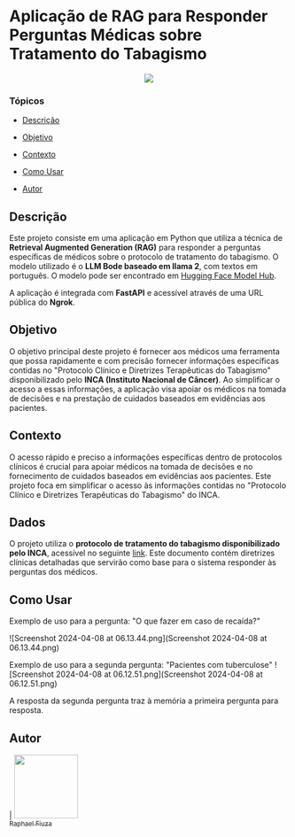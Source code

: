 # Aplicação de RAG para Responder Perguntas Médicas sobre Tratamento do Tabagismo

<p align="center">
   <img src="http://img.shields.io/static/v1?label=STATUS&message=EM%20DESENVOLVIMENTO&color=RED&style=for-the-badge" #vitrinedev/>
</p>

### Tópicos 

- [Descrição](#descrição-do-projeto)

- [Objetivo](#objetivo)

- [Contexto](#contexto)

- [Como Usar](#como-usar)

- [Autor](#autor)


## Descrição
Este projeto consiste em uma aplicação em Python que utiliza a técnica de **Retrieval Augmented Generation (RAG)** para responder a perguntas específicas de médicos sobre o protocolo de tratamento do tabagismo. O modelo utilizado é o **LLM Bode baseado em llama 2**, com textos em português. O modelo pode ser encontrado em [Hugging Face Model Hub](https://huggingface.co/recogna-nlp/bode-7b-alpaca-pt-br-no-peft).

A aplicação é integrada com **FastAPI** e acessível através de uma URL pública do **Ngrok**.

## Objetivo
O objetivo principal deste projeto é fornecer aos médicos uma ferramenta que possa rapidamente e com precisão fornecer informações específicas contidas no "Protocolo Clínico e Diretrizes Terapêuticas do Tabagismo" disponibilizado pelo **INCA (Instituto Nacional de Câncer)**. Ao simplificar o acesso a essas informações, a aplicação visa apoiar os médicos na tomada de decisões e na prestação de cuidados baseados em evidências aos pacientes.

## Contexto
O acesso rápido e preciso a informações específicas dentro de protocolos clínicos é crucial para apoiar médicos na tomada de decisões e no fornecimento de cuidados baseados em evidências aos pacientes. Este projeto foca em simplificar o acesso às informações contidas no "Protocolo Clínico e Diretrizes Terapêuticas do Tabagismo" do INCA.

## Dados
O projeto utiliza o **protocolo de tratamento do tabagismo disponibilizado pelo INCA**, acessível no seguinte [link](https://www.inca.gov.br/sites/ufu.sti.inca.local/files//media/document//protocolo-clinico-e-diretrizes-terapeuticas-do-tabagismo.pdf). Este documento contém diretrizes clínicas detalhadas que servirão como base para o sistema responder às perguntas dos médicos.

## Como Usar
Exemplo de uso para a pergunta: "O que fazer em caso de recaída?"

![Screenshot 2024-04-08 at 06.13.44.png](Screenshot 2024-04-08 at 06.13.44.png)

Exemplo de uso para a segunda pergunta: "Pacientes com tuberculose"
![Screenshot 2024-04-08 at 06.12.51.png](Screenshot 2024-04-08 at 06.12.51.png)

A resposta da segunda pergunta traz à memória a primeira pergunta para resposta.

## Autor
| [<img src="https://avatars.githubusercontent.com/u/62858799?v=4" width=115><br><sub>Raphael Fiuza</sub>](https://github.com/fiuzaaa)
